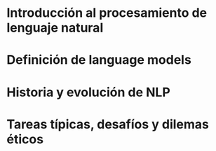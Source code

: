 # Introducción al procesamiento de lenguaje natural

# Definición de language models

# Historia y evolución de NLP

# Tareas típicas, desafíos y dilemas éticos